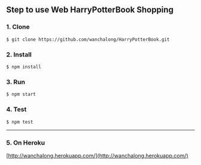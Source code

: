 
## Step to use Web HarryPotterBook Shopping
### 1. Clone
```
$ git clone https://github.com/wanchalong/HarryPotterBook.git
```
### 2. Install
```
$ npm install
```
### 3. Run
```
$ npm start
```
### 4. Test
```
$ npm test
```
---
### 5. On Heroku
[http://wanchalong.herokuapp.com/](http://wanchalong.herokuapp.com/)
